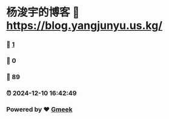 # 杨浚宇的博客 :link: https://blog.yangjunyu.us.kg/ 
### :page_facing_up: [1](https://blog.yangjunyu.us.kg//tag.html) 
### :speech_balloon: 0 
### :hibiscus: 89 
### :alarm_clock: 2024-12-10 16:42:49 
### Powered by :heart: [Gmeek](https://github.com/Meekdai/Gmeek)
